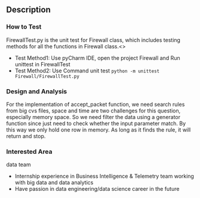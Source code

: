 ## Description

### How to Test
FirewallTest.py is the unit test for Firewall class, which includes testing methods for all the functions in Firewall class.<\>
- Test Method1:
Use pyCharm IDE, open the project Firewall and Run unittest in FirewallTest
- Test Method2:
Use Command unit test `python -m unittest Firewall/FirewallTest.py`

### Design and Analysis
For the implementation of accept_packet function, we need search rules from big cvs files, space and time are two
challenges for this question, especially memory space. So we need filter the data using a generator function since
just need to check whether the input parameter match. By this way we only hold one row in memory. As long as it finds
the rule, it will return and stop.

### Interested Area
data team
- Internship experience in Business Intelligence & Telemetry team working with big data and data analytics
- Have passion in data engineering/data science career in the future
